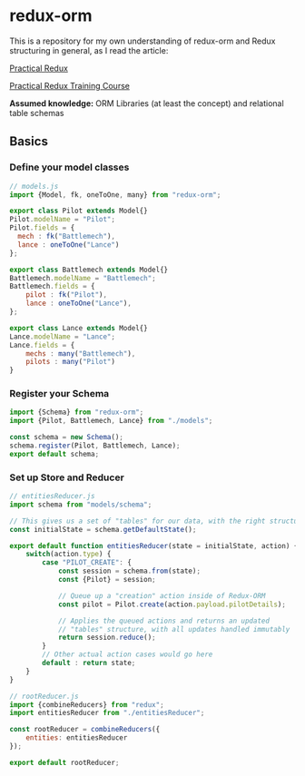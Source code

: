 # redux-orm

This is a repository for my own understanding of redux-orm and Redux structuring in general, as I read the article:  

[Practical Redux](https://blog.isquaredsoftware.com/series/practical-redux/)

[Practical Redux Training Course](https://blog.isquaredsoftware.com/2017/11/practical-redux-educative-course/)

**Assumed knowledge:** ORM Libraries (at least the concept) and relational table schemas

## Basics

### Define your model classes

```javascript
// models.js
import {Model, fk, oneToOne, many} from "redux-orm";

export class Pilot extends Model{}
Pilot.modelName = "Pilot";
Pilot.fields = {
  mech : fk("Battlemech"),
  lance : oneToOne("Lance")
};

export class Battlemech extends Model{}
Battlemech.modelName = "Battlemech";
Battlemech.fields = {
    pilot : fk("Pilot"),
    lance : oneToOne("Lance"),
};

export class Lance extends Model{}
Lance.modelName = "Lance";
Lance.fields = {
    mechs : many("Battlemech"),
    pilots : many("Pilot")
}
```

### Register your Schema

```javascript
import {Schema} from "redux-orm";
import {Pilot, Battlemech, Lance} from "./models";

const schema = new Schema();
schema.register(Pilot, Battlemech, Lance);
export default schema;
```

### Set up Store and Reducer

```javascript
// entitiesReducer.js
import schema from "models/schema";

// This gives us a set of "tables" for our data, with the right structure
const initialState = schema.getDefaultState();

export default function entitiesReducer(state = initialState, action) {
    switch(action.type) {
        case "PILOT_CREATE": {
            const session = schema.from(state);
            const {Pilot} = session;

            // Queue up a "creation" action inside of Redux-ORM
            const pilot = Pilot.create(action.payload.pilotDetails);

            // Applies the queued actions and returns an updated
            // "tables" structure, with all updates handled immutably
            return session.reduce();
        }
        // Other actual action cases would go here
        default : return state;
    }
}

// rootReducer.js
import {combineReducers} from "redux";
import entitiesReducer from "./entitiesReducer";

const rootReducer = combineReducers({
    entities: entitiesReducer
});

export default rootReducer;
```